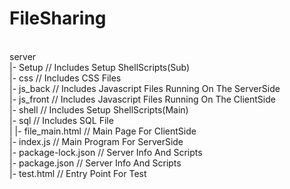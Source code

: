 # FileSharing
<br>
server<br>
  |- Setup               // Includes Setup ShellScripts(Sub)<br>
  |- css                 // Includes CSS Files<br>
  |- js_back             // Includes Javascript Files Running On The ServerSide<br>
  |- js_front            // Includes Javascript Files Running On The ClientSide<br>
  |- shell               // Includes Setup ShellScripts(Main)<br>
  |- sql                 // Includes SQL File<br>
  |
  |- file_main.html      // Main Page For ClientSide<br>
  |- index.js            // Main Program For ServerSide<br>
  |- package-lock.json   // Server Info And Scripts<br>
  |- package.json        // Server Info And Scripts<br>
  |- test.html           // Entry Point For Test<br>
